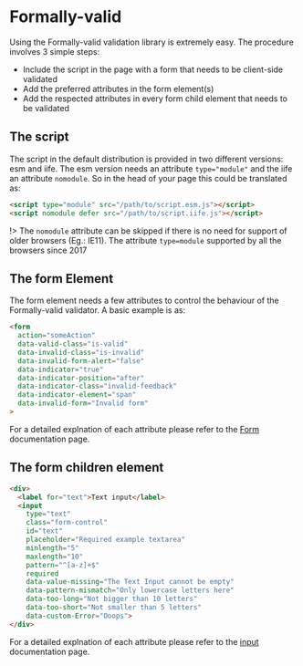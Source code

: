 # Formally-valid

Using the Formally-valid validation library is extremely easy. The procedure involves 3 simple steps:
- Include the script in the page with a form that needs to be client-side validated
- Add the preferred attributes in the form element(s)
- Add the respected attributes in every form child element that needs to be validated

## The script

The script in the default distribution is provided in two different versions: esm and iife. The esm version needs an attribute `type="module"` and the iife an attribute `nomodule`. So in the head of your page this could be translated as:

```html
<script type="module" src="/path/to/script.esm.js"></script>
<script nomodule defer src="/path/to/script.iife.js"></script>
```

!> The `nomodule` attribute can be skipped if there is no need for support of older browsers (Eg.: IE11). The attribute `type=module` supported by all the browsers since 2017 

## The form Element

The form element needs a few attributes to control the behaviour of the Formally-valid validator. A basic example is as:

```html
<form 
  action="someAction"
  data-valid-class="is-valid"
  data-invalid-class="is-invalid"
  data-invalid-form-alert="false"
  data-indicator="true"
  data-indicator-position="after"
  data-indicator-class="invalid-feedback"
  data-indicator-element="span"
  data-invalid-form="Invalid form"
>
```

For a detailed explnation of each attribute please refer to the [Form](/documentation/form.md) documentation page.

## The form children element

```html
<div>
  <label for="text">Text input</label>
  <input
    type="text"
    class="form-control"
    id="text"
    placeholder="Required example textarea"
    minlength="5"
    maxlength="10"
    pattern="^[a-z]+$"
    required
    data-value-missing="The Text Input cannot be empty"
    data-pattern-mismatch="Only lowercase letters here"
    data-too-long="Not bigger than 10 letters"
    data-too-short="Not smaller than 5 letters"
    data-custom-Error="Ooops">
</div>
```

For a detailed explnation of each attribute please refer to the [input](/documentation/input.md) documentation page.
